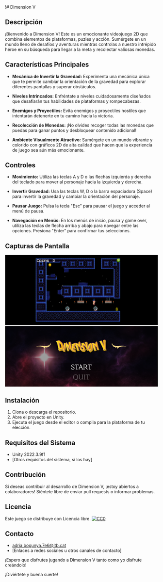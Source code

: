 !# Dimension V

## Descripción

¡Bienvenido a Dimension V! Este es un emocionante videojuego 2D que combina elementos de plataformas, puzles y acción. Sumérgete en un mundo lleno de desafíos y aventuras mientras controlas a nuestro intrépido héroe en su búsqueda para llegar a la meta y recolectar valiosas monedas.

## Características Principales

- **Mecánica de Invertir la Gravedad:** Experimenta una mecánica única que te permite cambiar la orientación de la gravedad para explorar diferentes pantallas y superar obstáculos.

- **Niveles Intrincados:** Enfréntate a niveles cuidadosamente diseñados que desafiarán tus habilidades de plataformas y rompecabezas.

- **Enemigos y Proyectiles:** Evita enemigos y proyectiles hostiles que intentarán detenerte en tu camino hacia la victoria.

- **Recolección de Monedas:** ¡No olvides recoger todas las monedas que puedas para ganar puntos y desbloquear contenido adicional!

- **Ambiente Visualmente Atractivo:** Sumérgete en un mundo vibrante y colorido con gráficos 2D de alta calidad que hacen que la experiencia de juego sea aún más emocionante.

## Controles

- **Movimiento:** Utiliza las teclas A y D o las flechas izquierda y derecha del teclado para mover al personaje hacia la izquierda y derecha.

- **Invertir Gravedad:** Usa las teclas W, D o la barra espaciadora (Space) para invertir la gravedad y cambiar la orientación del personaje.

- **Pausar Juego:** Pulsa la tecla "Esc" para pausar el juego y acceder al menú de pausa.

- **Navegación en Menús:** En los menús de inicio, pausa y game over, utiliza las teclas de flecha arriba y abajo para navegar entre las opciones. Presiona "Enter" para confirmar tus selecciones.

## Capturas de Pantalla

![Captura de Pantalla 1](/screenshots/screenshot1.png)
![Captura de Pantalla 2](/screenshots/screenshot2.png)

## Instalación

1. Clona o descarga el repositorio.
2. Abre el proyecto en Unity.
3. Ejecuta el juego desde el editor o compila para la plataforma de tu elección.

## Requisitos del Sistema

- Unity 2022.3.9f1
- [Otros requisitos del sistema, si los hay]

## Contribución

Si deseas contribuir al desarrollo de Dimension V, ¡estoy abiertos a colaboradores! Siéntete libre de enviar pull requests o informar problemas.

## Licencia

Este juego se distribuye con Licencia libre.
[![CC0](https://licensebuttons.net/p/zero/1.0/88x31.png)](https://creativecommons.org/publicdomain/zero/1.0/)

## Contacto

- adria.bogunya.7e6@itb.cat
- [Enlaces a redes sociales u otros canales de contacto]

¡Espero que disfrutes jugando a Dimension V tanto como yo disfrute creándolo!

¡Diviértete y buena suerte!


